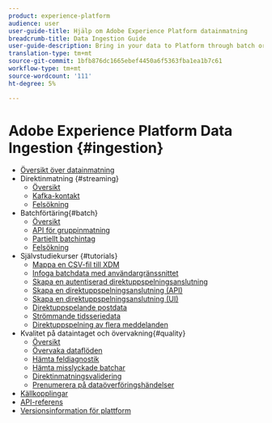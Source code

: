 ```yaml
---
product: experience-platform
audience: user
user-guide-title: Hjälp om Adobe Experience Platform datainmatning
breadcrumb-title: Data Ingestion Guide
user-guide-description: Bring in your data to Platform through batch or streaming ingestion.
translation-type: tm+mt
source-git-commit: 1bfb876dc1665ebef4450a6f5363fba1ea1b7c61
workflow-type: tm+mt
source-wordcount: '111'
ht-degree: 5%

---
```



# Adobe Experience Platform Data Ingestion {#ingestion}

- [Översikt över datainmatning](home.md)
- Direktinmatning {#streaming}
   - [Översikt](streaming-ingestion/overview.md)
   - [Kafka-kontakt](streaming-ingestion/kafka.md)
   - [Felsökning](streaming-ingestion/troubleshooting.md)
- Batchförtäring{#batch}
   - [Översikt](batch-ingestion/overview.md)
   - [API för gruppinmatning](batch-ingestion/api-overview.md)
   - [Partiellt batchintag](batch-ingestion/partial.md)
   - [Felsökning](batch-ingestion/troubleshooting.md)
- Självstudiekurser {#tutorials}
   - [Mappa en CSV-fil till XDM](tutorials/map-a-csv-file.md)
   - [Infoga batchdata med användargränssnittet](tutorials/ingest-batch-data.md)
   - [Skapa en autentiserad direktuppspelningsanslutning](tutorials/create-authenticated-streaming-connection.md)
   - [Skapa en direktuppspelningsanslutning (API)](tutorials/create-streaming-connection.md)
   - [Skapa en direktuppspelningsanslutning (UI)](tutorials/create-streaming-connection-ui.md)
   - [Direktuppspelande postdata](tutorials/streaming-record-data.md)
   - [Strömmande tidsseriedata](tutorials/streaming-time-series-data.md)
   - [Direktuppspelning av flera meddelanden](tutorials/streaming-multiple-messages.md)
- Kvalitet på dataintaget och övervakning{#quality}
   - [Översikt](quality/overview.md)
   - [Övervaka dataflöden](quality/monitor-data-flows.md)
   - [Hämta feldiagnostik](quality/error-diagnostics.md)
   - [Hämta misslyckade batchar](quality/retrieve-failed-batches.md)
   - [Direktinmatningsvalidering](quality/streaming-validation.md)
   - [Prenumerera på dataöverföringshändelser](quality/subscribe-events.md)
- [Källkopplingar](source-connectors.md)
- [API-referens](https://www.adobe.io/apis/experienceplatform/home/api-reference.html#!acpdr/swagger-specs/ingest-api.yaml)
- [Versionsinformation för plattform](https://www.adobe.com/go/platform-release-notes-en)